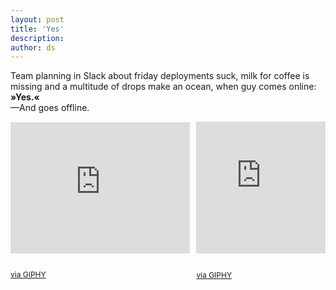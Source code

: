 ```yaml
---
layout: post
title: 'Yes'
description:
author: ds
---
```


Team planning in Slack about friday deployments suck, milk for coffee is missing and a multitude of drops make an ocean, when guy comes online:  
__»Yes.«__  
—And goes offline.

<div style="display: flex; justify-content: space-between; align-items: center; font-size: 12px;">
<div style="flex: 0 1 57%;">

<div style="height:0;padding-bottom:73%;position:relative;"><iframe src="https://giphy.com/embed/pPhyAv5t9V8djyRFJH" width="100%" height="100%" style="position:absolute" frameBorder="0" class="giphy-embed" allowFullScreen></iframe></div><br><p><a href="https://giphy.com/gifs/wtf-obama-wth-pPhyAv5t9V8djyRFJH">via GIPHY</a></p>

</div>
<div style="flex: 0 1 41%;">

<div style="height:0;padding-bottom:102%;position:relative;"><iframe src="https://giphy.com/embed/DvyLQztQwmyAM" width="100%" height="100%" style="position:absolute" frameBorder="0" class="giphy-embed" allowFullScreen></iframe></div><br><p><a href="https://giphy.com/gifs/mrw-bathroom-nekkid-DvyLQztQwmyAM">via GIPHY</a></p>

</div>
</div>
